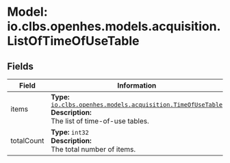 # Model: io.clbs.openhes.models.acquisition.ListOfTimeOfUseTable

## Fields

| Field | Information |
| --- | --- |
| items | <b>Type:</b> [`io.clbs.openhes.models.acquisition.TimeOfUseTable`](model-io-clbs-openhes-models-acquisition-timeofusetable.md)<br><b>Description:</b><br>The list of time-of-use tables. |
| totalCount | <b>Type:</b> `int32`<br><b>Description:</b><br>The total number of items. |

